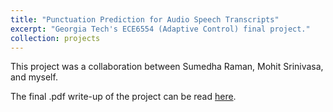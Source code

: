 ```yaml
---
title: "Punctuation Prediction for Audio Speech Transcripts"
excerpt: "Georgia Tech's ECE6554 (Adaptive Control) final project."
collection: projects
---
```


This project was a collaboration between Sumedha Raman, Mohit Srinivasa, and myself. 

The final .pdf write-up of the project can be read [here](http://csantoyo.github.io/files/cs7643_finalreport.pdf).

